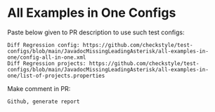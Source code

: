 # All Examples in One Configs
Paste below given to PR description to use such test configs:
```
Diff Regression config: https://github.com/checkstyle/test-configs/blob/main/JavadocMissingLeadingAsterisk/all-examples-in-one/config-all-in-one.xml
Diff Regression projects: https://github.com/checkstyle/test-configs/blob/main/JavadocMissingLeadingAsterisk/all-examples-in-one/list-of-projects.properties
```
Make comment in PR:
```
Github, generate report
```
